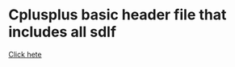 # Cplusplus basic header file that includes all sdlf
<a href = "https://stackoverflow.com/questions/25311011/how-does-include-bits-stdc-h-work-in-c "> Click hete</a>
